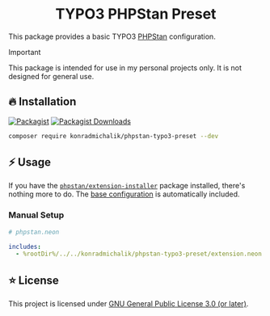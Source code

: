 <div align="center">

# TYPO3 PHPStan Preset

</div>

This package provides a basic TYPO3 [PHPStan](https://phpstan.org/) configuration.

> [!IMPORTANT]
> This package is intended for use in my personal projects only. It is not designed for general use.

## 🔥 Installation

[![Packagist](https://img.shields.io/packagist/v/konradmichalik/php-cs-fixer-preset?label=version&logo=packagist)](https://packagist.org/packages/konradmichalik/php-cs-fixer-preset)
[![Packagist Downloads](https://img.shields.io/packagist/dt/konradmichalik/php-cs-fixer-preset?color=brightgreen)](https://packagist.org/packages/konradmichalik/php-cs-fixer-preset)

```bash
composer require konradmichalik/phpstan-typo3-preset --dev
```

## ⚡ Usage

If you have the [`phpstan/extension-installer`](https://github.com/phpstan/extension-installer)
package installed, there's nothing more to do. The [base configuration](extension.neon)
is automatically included.

### Manual Setup

```yaml
# phpstan.neon

includes:
  - %rootDir%/../../konradmichalik/phpstan-typo3-preset/extension.neon
```

## ⭐ License

This project is licensed under [GNU General Public License 3.0 (or later)](LICENSE).
